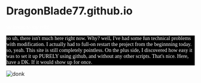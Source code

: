 # DragonBlade77.github.io
<!DOCTYPE html>
welcome to my crib!
<style>
  p { 
  font-family: sans_serif, monochrome;
  color: #ffffff
  }
  main {
  background: #000000;
  }
  </style>
  <main>
  <p> so uh, there isn't much here right now. Why? well, I've had some fun technical problems with modification. I actually had to full-on restart the project from the beginnning today.
so, yeah. This site is still completely pointless. On the plus side, I discovered how easy it was to set it up PURELY using github, and without any other scripts. That's nice. Here, have a DK. If it would show up for once. 
</p>
</main>
<img alt="donk" src="https://media.discordapp.net/attachments/617165966861664269/703380950699999333/server_weapon42.jpg"; hight: 400px; width: 400px; />

